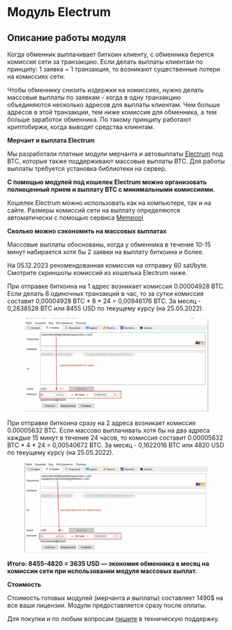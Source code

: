 # Модуль Electrum

## Описание работы модуля

Когда обменник выплачивает биткоин клиенту, с обменника берется комиссия сети за транзакцию. Если делать выплаты клиентам по принципу: 1 заявка = 1 транзакция, то возникают существенные потери на комиссиях сети.

Чтобы обменнику снизить издержки на комиссиях, нужно делать массовые выплаты по заявкам - когда в одну транзакцию объединяются несколько адресов для выплаты клиентам. Чем больше адресов в этой транзакции, тем ниже комиссия для обменника, а тем больше заработок обменника. По такому принципу работают криптобиржи, когда выводят средства клиентам.

**Мерчант и выплата Electrum**

Мы разработали платные модули мерчанта и автовыплаты [Electrum](https://electrum.org/) под BTC, которые также поддерживают массовые выплаты BTC. Для работы выплаты требуется установка библиотеки на сервер.

**С помощью модулей под кошелек Electrum можно организовать полноценный прием и выплату BTC с минимальными комиссиями.**

Кошелек Electrum можно использовать как на компьютере, так и на сайте. Размеры комиссий сети на выплату определяются автоматически с помощью сервиса [Mempool](https://mempool.space/api/v1/fees/recommended)

**Сколько можно сэкономить на массовых выплатах**

Массовые выплаты обоснованы, когда у обменника в течение 10-15 минут набирается хотя бы 2 заявки на выплату биткоина и более.

На 05.12.2023 рекомендованная комиссия на отправку 60 sat/byte. Смотрите скриншоты комиссий из кошелька Electrum ниже.

При отправке биткоина на 1 адрес возникает комиссия 0.00004928 BTC. Если делать 8 одиночных транзакций в час, то за сутки комиссия составит 0,00004928 BTC \* 8 \* 24 = 0,00946176 BTC. За месяц - 0,2838528 BTC или 8455 USD по текущему курсу (на 25.05.2022).

<figure><img src="../../.gitbook/assets/photo-2022-05-25-14-22-15.jpg" alt=""><figcaption></figcaption></figure>

При отправке биткоина сразу на 2 адреса возникает комиссия 0.00005632 BTC. Если массово выплачивать хотя бы на два адреса каждые 15 минут в течение 24 часов, то комиссия составит 0.00005632 BTC \* 4 \* 24 = 0,00540672 BTC. За месяц - 0,1622016 BTC или 4820 USD по текущему курсу (на 25.05.2022).

<figure><img src="../../.gitbook/assets/photo-2022-05-25-14-22-22.jpg" alt=""><figcaption></figcaption></figure>

**Итого: 8455-4820 = 3635 USD — экономия обменника в месяц на комиссии сети при использовании модуля массовых выплат.**

**Стоимость**

Стоимость готовых модулей (мерчанта и выплаты) составляет 1490$ на все ваши лицензии. Модули предоставляется сразу после оплаты.

Для покупки и по любым вопросам [пишите](https://premiumexchanger.com/podderzhka/) в техническую поддержку.
